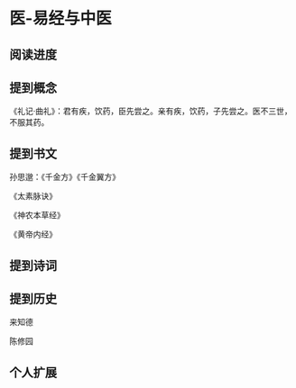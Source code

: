 # 医-易经与中医

## 阅读进度

## 提到概念

《礼记·曲礼》：君有疾，饮药，臣先尝之。亲有疾，饮药，子先尝之。医不三世，不服其药。

## 提到书文

孙思邈：《千金方》《千金翼方》

《太素脉诀》

《神农本草经》

《黄帝内经》

## 提到诗词

## 提到历史

来知德

陈修园

## 个人扩展